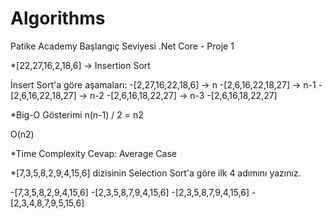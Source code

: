 # Algorithms
Patike Academy Başlangıç Seviyesi .Net Core - Proje 1

*[22,27,16,2,18,6] -> Insertion Sort

İnsert Sort'a göre aşamaları:
  -[2,27,16,22,18,6]  -> n
  -[2,6,16,22,18,27]  -> n-1
  -[2,6,16,22,18,27]  -> n-2
  -[2,6,16,18,22,27]  -> n-3
  -[2,6,16,18,22,27]

*Big-O Gösterimi
  n(n-1) / 2  = n2

  O(n2)


*Time Complexity
  Cevap: Average Case

*[7,3,5,8,2,9,4,15,6] dizisinin Selection Sort'a göre ilk 4 adımını yazınız.

   -[7,3,5,8,2,9,4,15,6]
   -[2,3,5,8,7,9,4,15,6]
   -[2,3,5,8,7,9,4,15,6]
   -[2,3,4,8,7,9,5,15,6]


  
